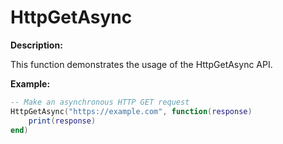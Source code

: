 # HttpGetAsync

**Description:**

This function demonstrates the usage of the HttpGetAsync API.

**Example:**

```lua
-- Make an asynchronous HTTP GET request
HttpGetAsync("https://example.com", function(response)
    print(response)
end)
```
